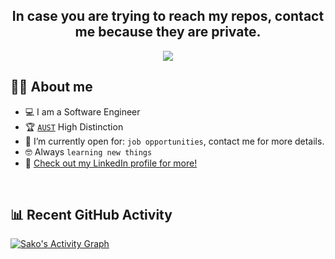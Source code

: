 <h2 align="center">In case you are trying to reach my repos, contact me because they are private.</h2>

<p align="center">
  <a href="https://github.com/DenverCoder1/readme-typing-svg"><img src="https://readme-typing-svg.herokuapp.com?color=%23F7C469&size=22&duration=2500&center=true&vCenter=true&width=700&height=100&lines=Welcome+to+Sako+Kazanjian's+GitHub"></a>
</p>

## :sassy_man:  About me
- :computer: I am a Software Engineer
- :trophy: [`AUST`](https://www.aust.edu.lb/) High Distinction
- :thinking: I’m currently open for: `job opportunities`, contact me for more details.
- :nerd_face: Always `learning new things`
- 🔗 [Check out my LinkedIn profile for more!](https://www.linkedin.com/in/sako-kazanjian/) 

<br>

## 📊 Recent GitHub Activity
<a href="https://github.com/SakoKazanjian"><img alt="Sako's Activity Graph" src="https://activity-graph.herokuapp.com/graph?username=SakoKazanjian&theme=xcode" /></a>


